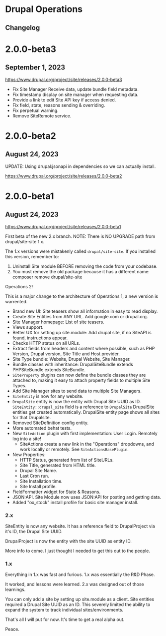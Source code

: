 Drupal Operations
=================

Changelog
---------

# 2.0.0-beta3
## September 1, 2023

https://www.drupal.org/project/site/releases/2.0.0-beta3

- Fix Site Manager Receive data, update bundle field metadata.
- Fix timestamp display on site manager when requesting data.
- Provide a link to edit Site API key if access denied.
- Fix field, state, reasons sending & overriding.
- Fix perpetual warning.
- Remove SiteRemote service.

# 2.0.0-beta2
## August 24, 2023

UPDATE: Using drupal:jsonapi in dependencies so we can actually install.

https://www.drupal.org/project/site/releases/2.0.0-beta2

# 2.0.0-beta1
## August 24, 2023

https://www.drupal.org/project/site/releases/2.0.0-beta1

First beta of the new 2.x branch.
NOTE: There is NO UPGRADE path from drupal/site-site 1.x.

The 1.x versions were mistakenly called `drupal/site-site`. If you installed this version, remember to:

1.  Uninstall Site module BEFORE removing the code from your codebase.
2.  You must remove the old package because it has a different name: composer remove drupal/site-site

Operations 2!

This is a major change to the architecture of Operations 1, a new version is warrented.

- Brand new UI: Site teasers show all information in easy to read display.
- Create Site Entities from ANY URL. Add google.com or drupal.org.
- Site Manager homepage: List of site teasers.
- Views support.
- Better UX for setting up site.module: Add drupal site, if no SiteAPI is found, instructions appear.
- Checks HTTP status on all URLs.
- Extract fields from headers and content where possible, such as PHP Version, Drupal version, Site Title and Host provider.
- Site Type bundle: Website, Drupal Website, Site Manager.
- Bundle classes with inheritance: DrupalSiteBundle extends PHPSiteBundle extends SiteBundle.
- `SiteProperty` plugins can now define the bundle classes they are attached to, making it easy to attach property fields to multiple Site Types.
- Add Site Manager sites to send data to multiple Site Managers.
- `SiteEntity` is now for any website.
- `DrupalSite` entity is now the entity with Drupal Site UUID as ID. `SiteEntity::drupal_site` field is a reference to `DrupalSite` DrupalSite entities get created automatically. DrupalSite entity page shows all sites for that Drupalsite.
- Removed SiteDefinition config entity.
- More automated behat tests.
- New `SiteAction` plugin with first implementation: User Login. Remotely log into a site!
    - SiteActions create a new link in the "Operations" dropdowns, and work locally or remotely. See `SiteActionsBasePlugin`.
- New Properties:
    - HTTP Status, generated from list of SiteURLs.
    - Site Title, generated from HTML title.
    - Drupal Site Name.
    - Last Cron run.
    - Site Installation time.
    - Site Install profile.
- FieldFormatter widget for State & Reasons.
- JSON:API. Site Module now uses JSON:API for posting and getting data.
- Added "ox_stock" install profile for basic site manager install.

### 2.x 

SiteEntity is now any website. It has a reference field to DrupalProject via it's ID, the Drupal Site UUID.

DrupalProject is now the entity with the site UUID as entity ID.

More info to come. I just thought I needed to get this out to the people.

### 1.x

  Everything in 1.x was fast and furious. 1.x was essentially the R&D Phase.

  It worked, and lessons were learned. 2.x was designed out of those learnings.

  You can only add a site by setting up site.module as a client.
  Site entities required a Drupal Site UUID as an ID. This severely limited the ability to expand the system to track individual sites/environments.

  That's all I will put for now. It's time to get a real alpha out.

  Peace.

